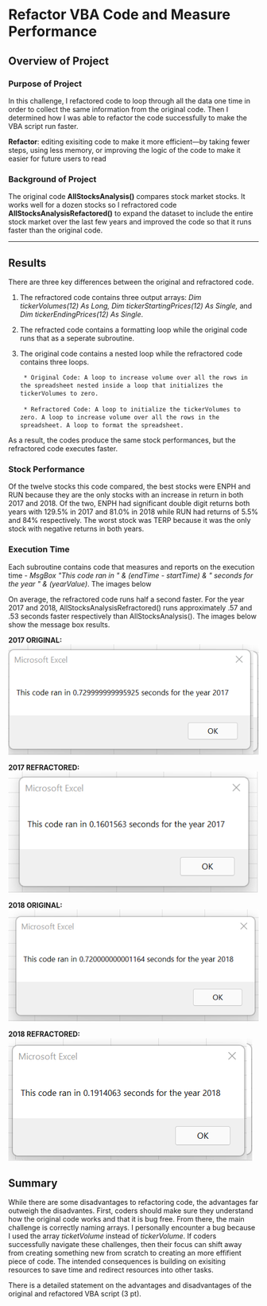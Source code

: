# Refactor VBA Code and Measure Performance

## Overview of Project
### Purpose of Project
In this challenge, I refactored code to loop through all the data one time in order to collect the same information from the original code. Then I determined how I was able to refactor the code successfully to make the VBA script run faster. 

**Refactor**: editing exisiting code to make it more efficient—by taking fewer steps, using less memory, or improving the logic of the code to make it easier for future users to read

### Background of Project
The original code **AllStocksAnalysis()** compares stock market stocks. It works well for a dozen stocks so I refractored code **AllStocksAnalysisRefactored()** to expand the dataset to include the entire stock market over the last few years and improved the code so that it runs faster than the original code. 

---
## Results
There are three key differences between the original and refractored code. 
1. The refractored code contains three output arrays: *Dim tickerVolumes(12) As Long, Dim tickerStartingPrices(12) As Single,* and *Dim tickerEndingPrices(12) As Single*. 
2. The refracted code contains a formatting loop while the original code runs that as a seperate subroutine. 
3. The original code contains a nested loop while the refractored code contains three loops. 
        
        * Original Code: A loop to increase volume over all the rows in the spreadsheet nested inside a loop that initializes the tickerVolumes to zero.
        
        * Refractored Code: A loop to initialize the tickerVolumes to zero. A loop to increase volume over all the rows in the spreadsheet. A loop to format the spreadsheet.     

As a result, the codes produce the same stock performances, but the refractored code executes faster. 

### Stock Performance  
Of the twelve stocks this code compared, the best stocks were ENPH and RUN because they are the only stocks with an increase in return in both 2017 and 2018. Of the two, ENPH had significant double digit returns both years with 129.5% in 2017 and 81.0% in 2018 while RUN had returns of 5.5% and 84% respectively. The worst stock was TERP because it was the only stock with negative returns in both years.  

### Execution Time 
Each subroutine contains code that measures and reports on the execution time - *MsgBox "This code ran in " & (endTime - startTime) & " seconds for the year " & (yearValue)*. The images below 

On average, the refractored code runs half a second faster. For the year 2017 and 2018, AllStocksAnalysisRefractored() runs approximately .57 and .53 seconds faster respectively than AllStocksAnalysis(). The images below show the message box results. 

**2017 ORIGINAL:**![VBA_Challenge_2017_b4refractor](VBA_Challenge_2017_b4refractor.png) 

**2017 REFRACTORED:**![VBA_Challenge_2017](VBA_Challenge_2017.png) 

**2018 ORIGINAL:**![VBA_Challenge_2018_b4refractor](VBA_Challenge_2018_b4refractor.png) 

**2018 REFRACTORED:**![VBA_Challenge_2018](VBA_Challenge_2018.png)        


## Summary 
While there are some disadvantages to refactoring code, the advantages far outweigh the disadvantes. First, coders should make sure they understand how the original code works and that it is bug free. From there, the main challenge is correctly naming arrays. I personally encounter a bug because I used the array *ticketVolume* instead of *tickerVolume*. If coders successfully navigate these challenges, then their focus can shift away from creating something new from scratch to creating an more effifient piece of code. The intended consequences is building on exisiting resources to save time and redirect resources into other tasks.  

There is a detailed statement on the advantages and disadvantages of the original and refactored VBA script (3 pt).
